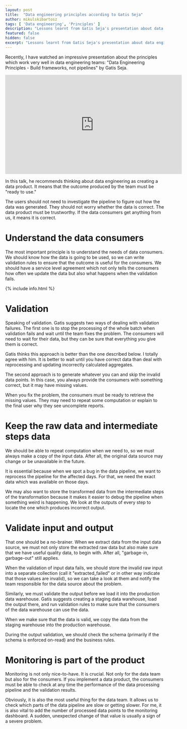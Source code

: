 ```yaml
---
layout: post
title:  "Data engineering principles according to Gatis Seja"
author: mikulskibartosz
tags: [ 'Data engineering', 'Principles' ]
description: "Lessons learnt from Gatis Seja's presentation about data engineering principles"
featured: false
hidden: false
excerpt: "Lessons learnt from Gatis Seja's presentation about data engineering principles"
---
```


Recently, I have watched an impressive presentation about the principles which work very well in data engineering teams: "Data Engineering Principles - Build frameworks, not pipelines" by Gatis Seja.

<iframe width="560" height="315" src="https://www.youtube.com/embed/pzfgbSfzhXg" frameborder="0" allow="accelerometer; autoplay; encrypted-media; gyroscope; picture-in-picture" allowfullscreen></iframe>

In this talk, he recommends thinking about data engineering as creating a data product. It means that the outcome produced by the team must be "ready to use."

The users should not need to investigate the pipeline to figure out how the data was generated. They should not worry whether the data is correct. The data product must be trustworthy. If the data consumers get anything from us, it means it is correct.

# Understand the data consumers

The most important principle is to understand the needs of data consumers. We should know how the data is going to be used, so we can write validation rules to ensure that the outcome is useful for the consumers. We should have a service level agreement which not only tells the consumers how often we update the data but also what happens when the validation fails.

{% include info.html %}

# Validation

Speaking of validation. Gatis suggests two ways of dealing with validation failures. The first one is to stop the processing of the whole batch when validation fails and wait until the team fixes the problem. 
The consumers will need to wait for their data, but they can be sure that everything you give them is correct.

Gatis thinks this approach is better than the one described below. I totally agree with him. It is better to wait until you have correct data than deal with reprocessing and updating incorrectly calculated aggregates.

The second approach is to generate whatever you can and skip the invalid data points. In this case, you always provide the consumers with something correct, but it may have missing values.

When you fix the problem, the consumers must be ready to retrieve the missing values. They may need to repeat some computation or explain to the final user why they see uncomplete reports.

# Keep the raw data and intermediate steps data

We should be able to repeat computation when we need to, so we must always make a copy of the input data. After all, the original data source may change or be unavailable in the future. 

It is essential because when we spot a bug in the data pipeline, we want to reprocess the pipeline for the affected days. For that, we need the exact data which was available on those days.

We may also want to store the transformed data from the intermediate steps of the transformation because it makes it easier to debug the pipeline when something weird is happening. We look at the outputs of every step to locate the one which produces incorrect output.

# Validate input and output

That one should be a no-brainer. When we extract data from the input data source, we must not only store the extracted raw data but also make sure that we have useful quality data, to begin with. After all, "garbage-in, garbage-out" still applies. 

When the validation of input data fails, we should store the invalid raw input into a separate collection (call it "extracted_failed" or in other way indicate that those values are invalid), so we can take a look at them and notify the team responsible for the data source about the problem.

Similarly, we must validate the output before we load it into the production data warehouse. Gatis suggests creating a staging data warehouse, load the output there, and run validation rules to make sure that the consumers of the data warehouse can use the data.

When we make sure that the data is valid, we copy the data from the staging warehouse into the production warehouse.

During the output validation, we should check the schema (primarily if the schema is enforced on-read) and the business rules.

# Monitoring is part of the product

Monitoring is not only nice-to-have. It is crucial. Not only for the data team but also for the consumers. If you implement a data product, the consumers must be able to check at any time the performance of the data processing pipeline and the validation results.

Obviously, it is also the most useful thing for the data team. It allows us to check which parts of the data pipeline are slow or getting slower. For me, it is also vital to add the number of processed data points to the monitoring dashboard. A sudden, unexpected change of that value is usually a sign of a severe problem.

